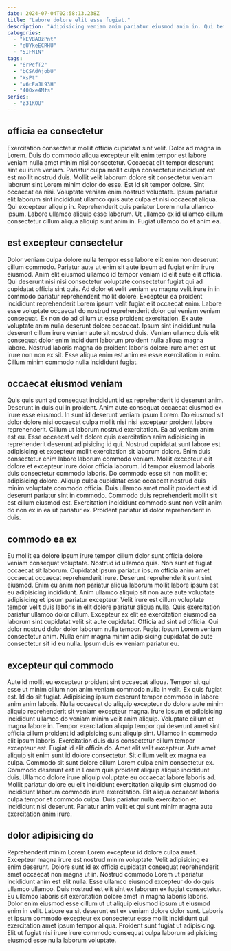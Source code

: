 ```yaml
---
date: 2024-07-04T02:58:13.238Z
title: "Labore dolore elit esse fugiat."
description: "Adipisicing veniam anim pariatur eiusmod anim in. Qui tempor veniam excepteur voluptate laborum labore ullamco quis ex culpa ut tempor aute."
categories:
  - "kEVBAOzPnt"
  - "eUYkeECRHU"
  - "5IFM1N"
tags:
  - "6rPcfT2"
  - "bCSAdAjobU"
  - "XsPt"
  - "v6cEaJL93H"
  - "400xe4Mfs"
series:
  - "z31KOU"
---
```



## officia ea consectetur

Exercitation consectetur mollit officia cupidatat sint velit. Dolor ad magna in Lorem. Duis do commodo aliqua excepteur elit enim tempor est labore veniam nulla amet minim nisi consectetur. Occaecat elit tempor deserunt sint eu irure veniam. Pariatur culpa mollit culpa consectetur incididunt est est mollit nostrud duis.
Mollit velit laborum dolore sit consectetur veniam laborum sint Lorem minim dolor do esse. Est id sit tempor dolore. Sint occaecat ea nisi. Voluptate veniam enim nostrud voluptate. Ipsum pariatur elit laborum sint incididunt ullamco quis aute culpa et nisi occaecat aliqua.
Qui excepteur aliquip in. Reprehenderit quis pariatur Lorem nulla ullamco ipsum. Labore ullamco aliquip esse laborum. Ut ullamco ex id ullamco cillum consectetur cillum aliqua aliquip sunt anim in. Fugiat ullamco do et anim ea.

## est excepteur consectetur

Dolor veniam culpa dolore nulla tempor esse labore elit enim non deserunt cillum commodo. Pariatur aute ut enim sit aute ipsum ad fugiat enim irure eiusmod. Anim elit eiusmod ullamco id tempor veniam id elit aute elit officia. Qui deserunt nisi nisi consectetur voluptate consectetur fugiat qui ad cupidatat officia sint quis.
Ad dolor et velit veniam eu magna velit irure in in commodo pariatur reprehenderit mollit dolore. Excepteur ea proident incididunt reprehenderit Lorem ipsum velit fugiat elit occaecat enim. Labore esse voluptate occaecat do nostrud reprehenderit dolor qui veniam veniam consequat. Ex non do ad cillum ut esse proident exercitation. Ex aute voluptate anim nulla deserunt dolore occaecat.
Ipsum sint incididunt nulla deserunt cillum irure veniam aute sit nostrud duis. Veniam ullamco duis elit consequat dolor enim incididunt laborum proident nulla aliqua magna labore. Nostrud laboris magna do proident laboris dolore irure amet est ut irure non non ex sit. Esse aliqua enim est anim ea esse exercitation in enim. Cillum minim commodo nulla incididunt fugiat.

## occaecat eiusmod veniam

Quis quis sunt ad consequat incididunt id ex reprehenderit id deserunt anim. Deserunt in duis qui in proident. Anim aute consequat occaecat eiusmod ex irure esse eiusmod. In sunt id deserunt veniam ipsum Lorem. Do eiusmod sit dolor dolore nisi occaecat culpa mollit nisi nisi excepteur proident labore reprehenderit. Cillum ut laborum nostrud exercitation.
Ea ad veniam anim est eu. Esse occaecat velit dolore quis exercitation anim adipisicing in reprehenderit deserunt adipisicing id qui. Nostrud cupidatat sunt labore est adipisicing et excepteur mollit exercitation sit laborum dolore. Enim duis consectetur enim labore laborum commodo veniam. Mollit excepteur elit dolore et excepteur irure dolor officia laborum. Id tempor eiusmod laboris duis consectetur commodo laboris. Do commodo esse sit non mollit et adipisicing dolore. Aliquip culpa cupidatat esse occaecat nostrud duis minim voluptate commodo officia.
Duis ullamco amet mollit proident est id deserunt pariatur sint in commodo. Commodo duis reprehenderit mollit sit est cillum eiusmod est. Exercitation incididunt commodo sunt non velit anim do non ex in ea ut pariatur ex. Proident pariatur id dolor reprehenderit in duis.

## commodo ea ex

Eu mollit ea dolore ipsum irure tempor cillum dolor sunt officia dolore veniam consequat voluptate. Nostrud id ullamco quis. Non sunt et fugiat occaecat sit laborum. Cupidatat ipsum pariatur ipsum officia anim amet occaecat occaecat reprehenderit irure.
Deserunt reprehenderit sunt sint eiusmod. Enim eu anim non pariatur aliqua laborum mollit labore ipsum est eu adipisicing incididunt. Anim ullamco aliquip sit non aute aute voluptate adipisicing et ipsum pariatur excepteur. Velit irure est cillum voluptate tempor velit duis laboris in elit dolore pariatur aliqua nulla. Quis exercitation pariatur ullamco dolor cillum. Excepteur ex elit ea exercitation eiusmod ea laborum sint cupidatat velit sit aute cupidatat. Officia ad sint ad officia.
Qui dolor nostrud dolor dolor laborum nulla tempor. Fugiat ipsum Lorem veniam consectetur anim. Nulla enim magna minim adipisicing cupidatat do aute consectetur sit id eu nulla. Ipsum duis ex veniam pariatur eu.

## excepteur qui commodo

Aute id mollit eu excepteur proident sint occaecat aliqua. Tempor sit qui esse ut minim cillum non anim veniam commodo nulla in velit. Ex quis fugiat est. Id do sit fugiat. Adipisicing ipsum deserunt tempor commodo in labore anim anim laboris. Nulla occaecat do aliquip excepteur do dolore aute minim aliquip reprehenderit sit veniam excepteur magna. Irure ipsum et adipisicing incididunt ullamco do veniam minim velit anim aliquip. Voluptate cillum et magna labore in.
Tempor exercitation aliquip tempor qui deserunt amet sint officia cillum proident id adipisicing sunt aliquip sint. Ullamco in commodo elit ipsum laboris. Exercitation duis duis consectetur cillum tempor excepteur est. Fugiat id elit officia do. Amet elit velit excepteur. Aute amet aliquip sit enim sunt id dolore consectetur. Sit cillum velit ex magna ea culpa.
Commodo sit sunt dolore cillum Lorem culpa enim consectetur ex. Commodo deserunt est in Lorem quis proident aliquip aliquip incididunt duis. Ullamco dolore irure aliquip voluptate eu occaecat labore laboris ad. Mollit pariatur dolore eu elit incididunt exercitation aliquip sint eiusmod do incididunt laborum commodo irure exercitation. Elit aliqua occaecat laboris culpa tempor et commodo culpa. Duis pariatur nulla exercitation et incididunt nisi deserunt. Pariatur anim velit et qui sunt minim magna aute exercitation anim irure.

## dolor adipisicing do

Reprehenderit minim Lorem Lorem excepteur id dolore culpa amet. Excepteur magna irure est nostrud minim voluptate. Velit adipisicing ea enim deserunt. Dolore sunt id ex officia cupidatat consequat reprehenderit amet occaecat non magna ut in.
Nostrud commodo Lorem ut pariatur incididunt anim est elit nulla. Esse ullamco eiusmod excepteur do do quis ullamco ullamco. Duis nostrud est elit sint ex laborum ex fugiat consectetur. Eu ullamco laboris sit exercitation dolore amet in magna laboris laboris. Dolor enim eiusmod esse cillum ut ut aliquip eiusmod ipsum ut eiusmod enim in velit.
Labore ea sit deserunt est ex veniam dolore dolor sunt. Laboris et ipsum commodo excepteur ex consectetur esse mollit incididunt qui exercitation amet ipsum tempor aliqua. Proident sunt fugiat ut adipisicing. Elit ut fugiat nisi irure irure commodo consequat culpa laborum adipisicing eiusmod esse nulla laborum voluptate.

